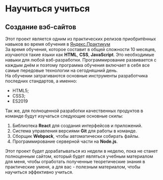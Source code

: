 # Научиться учиться
## Создание вэб-сайтов
Этот проект является одним из практических релизов приобритённых навыков во время обучения в [Яндекс.Практикум](https://praktikum.yandex.ru)  
За время обучения, которое составит в общей сложности 10 месяцев, изучаются такие языки как **HTML**, **CSS**, **JavaScript**. Это необходимые навыки для любой вэб-разработки. 
Программирование развивается с каждым днём и поэтому программа обучения включает в себя все самые передовые технологии на сегодняшний день.  
На обучении затрагиваются основные инструменты разработчика последних стандартов, а именно:
* HTML5;
* CSS3;
* ES2019

Так же, для полноценной разработки качественных продуктов в команде будут изучаться следующие основные скилы:  
1. Библиотека **React** для создания интерфейсов и приложений.
2. Система управления версиями **Git** для работы в команде.
3. Сборщик **Webpack**, чтобы автоматически собирать файлы.
4. Программирование серверной части на **Node.js**.

Этот проект будет  дорабатываться из недели в неделю, пока не станет полноценным сайтом, который будет являться учебным материалом для меня,
чтобы отработать полученные теоретические знания в практические уменя, а для вас - полезным материалом, чтобы научиться эффективно учиться.
